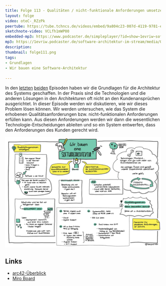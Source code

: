 ```yaml
---
title: Folge 113 - Qualitäten / nicht-funktionale Anforderungen umsetzen - Wir bauen eine Software-Architektur
layout: folge
video: oteC-_RZzPk
peertube: https://tube.tchncs.de/videos/embed/9a804c23-007d-4119-9781-ead43ed0d436
sketchnote-video: VCLfh1mWP00
embedded-mp3: https://www.podcaster.de/simpleplayer/?id=show~1evriw~software-architektur-im-stream~pod-dd2e7c984071a881b9e9e996ad&v=1648216524
mp3: https://1evriw.podcaster.de/software-architektur-im-stream/media/Qualitaeten_nicht-funktionale_Anforderungen_umsetzen_-_Wir_bauen_eine_Software-Architektur.mp3
description: 
thumbnail: folge111.png
tags:
- Grundlagen
- Wir bauen eine Software-Architektur

---
```


In den [letzten](/2022/02/25/folge111.html)
[beiden](/2022/03/11/folge112.html) Episoden haben wir die Grundlagen
für die Architektur des Systems geschaffen. In der Praxis sind die
Technologien und die anderen Lösungen in den Architekturen oft nicht
an den Kundenansprüchen ausgerichtet. In dieser Episode werden wir
diskutieren, wie wir dieses Problem lösen können. Wir werden
untersuchen, wie das System die erhobenen Qualitätsanforderungen
bzw. nicht-funktionalen Anforderungen erfüllen kann. Aus diesen
Anforderungen werden wir dann die wesentlichen
Technologie-Entscheidungen ableiten und so ein System entwerfen, dass
den Anforderungen des Kunden gerecht wird.

![Sketchnotes](/sketchnotes/folge113.jpg)

## Links

* [arc42-Überblick](https://docs.arc42.org/home/)
* [Miro Board](/sketchnotes/folge113-miro-board.pdf)
